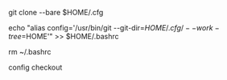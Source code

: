 git clone --bare <Repo> $HOME/.cfg

echo "alias config='/usr/bin/git --git-dir=$HOME/.cfg/ --work-tree=$HOME'" >> $HOME/.bashrc

rm ~/.bashrc

config checkout
